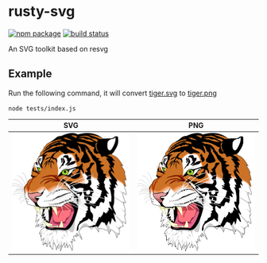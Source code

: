 # rusty-svg

<p>
  <a href="https://npmjs.com/package/rusty-svg"><img src="https://img.shields.io/npm/v/rusty-svg.svg" alt="npm package"></a>
  <a href="https://github.com/zimond/rusty-svg/actions/workflows/ci.yml"><img src="https://github.com/zimond/rusty-svg/actions/workflows/ci.yml/badge.svg?branch=main" alt="build status"></a>
</p>

An SVG toolkit based on resvg
## Example

Run the following command, it will convert [tiger.svg](tests/tiger.svg) to [tiger.png](tests/tiger.png)

```shell
node tests/index.js
```

|  SVG   |  PNG  |
|  ----  | ----  |
| <img width="360" src="tests/tiger.svg" alt="Tiger.svg">  | <img width="360" src="tests/tiger.png" alt="Tiger.png"> |
